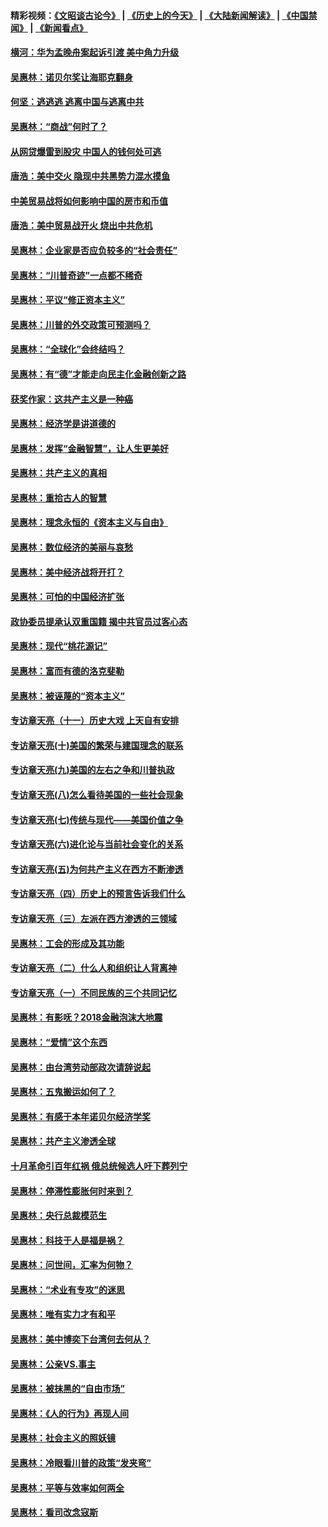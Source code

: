 #### 精彩视频：[《文昭谈古论今》](http://45.32.25.56/wenzhao) | [《历史上的今天》](http://45.32.25.56/today-in-history) | [《大陆新闻解读》](http://45.32.25.56/ntdtv-comedy) | [《中国禁闻》](http://45.32.25.56/ntdtv-news) | [《新闻看点》](http://45.32.25.56/news-insight) 

 #### [横河：华为孟晚舟案起诉引渡 美中角力升级](../pages/nsc423/n11027230.md?t=02080930) 

#### [吴惠林：诺贝尔奖让海耶克翻身](../pages/nsc423/n10890049.md?t=02080930) 

#### [何坚：逃逃逃 逃离中国与逃离中共](../pages/nsc423/n10592891.md?t=02080930) 

#### [吴惠林：“商战”何时了？](../pages/nsc423/n10573558.md?t=02080930) 

#### [从网贷爆雷到股灾 中国人的钱何处可逃](../pages/nsc423/n10572800.md?t=02080930) 

#### [唐浩：美中交火 隐现中共黑势力混水摸鱼](../pages/nsc423/n10544040.md?t=02080930) 

#### [中美贸易战将如何影响中国的房市和币值](../pages/nsc423/n10543697.md?t=02080930) 

#### [唐浩：美中贸易战开火 烧出中共危机](../pages/nsc423/n10540126.md?t=02080930) 

#### [吴惠林：企业家是否应负较多的“社会责任”](../pages/nsc423/n10535022.md?t=02080930) 

#### [吴惠林：“川普奇迹”一点都不稀奇](../pages/nsc423/n10512808.md?t=02080930) 

#### [吴惠林：平议“修正资本主义”](../pages/nsc423/n10495724.md?t=02080930) 

#### [吴惠林：川普的外交政策可预测吗？](../pages/nsc423/n10462387.md?t=02080930) 

#### [吴惠林：“全球化”会终结吗？](../pages/nsc423/n10452838.md?t=02080930) 

#### [吴惠林：有“德”才能走向民主化金融创新之路](../pages/nsc423/n10432292.md?t=02080930) 

#### [获奖作家：这共产主义是一种癌](../pages/nsc423/n10431541.md?t=02080930) 

#### [吴惠林：经济学是讲道德的](../pages/nsc423/n10398014.md?t=02080930) 

#### [吴惠林：发挥“金融智慧”，让人生更美好](../pages/nsc423/n10375019.md?t=02080930) 

#### [吴惠林：共产主义的真相](../pages/nsc423/n10351394.md?t=02080930) 

#### [吴惠林：重拾古人的智慧](../pages/nsc423/n10337691.md?t=02080930) 

#### [吴惠林：理念永恒的《资本主义与自由》](../pages/nsc423/n10316274.md?t=02080930) 

#### [吴惠林：数位经济的美丽与哀愁](../pages/nsc423/n10292946.md?t=02080930) 

#### [吴惠林：美中经济战将开打？](../pages/nsc423/n10258825.md?t=02080930) 

#### [吴惠林：可怕的中国经济扩张](../pages/nsc423/n10219147.md?t=02080930) 

#### [政协委员提承认双重国籍 揭中共官员过客心态](../pages/nsc423/n10208809.md?t=02080930) 

#### [吴惠林：现代“桃花源记”](../pages/nsc423/n10185234.md?t=02080930) 

#### [吴惠林：富而有德的洛克斐勒](../pages/nsc423/n10142264.md?t=02080930) 

#### [吴惠林：被诬蔑的“资本主义”](../pages/nsc423/n10124816.md?t=02080930) 

#### [专访章天亮（十一）历史大戏 上天自有安排](../pages/nsc423/n10094905.md?t=02080930) 

#### [专访章天亮(十)美国的繁荣与建国理念的联系](../pages/nsc423/n10094899.md?t=02080930) 

#### [专访章天亮(九)美国的左右之争和川普执政](../pages/nsc423/n10094889.md?t=02080930) 

#### [专访章天亮(八)怎么看待美国的一些社会现象](../pages/nsc423/n10094857.md?t=02080930) 

#### [专访章天亮(七)传统与现代——美国价值之争](../pages/nsc423/n10093140.md?t=02080930) 

#### [专访章天亮(六)进化论与当前社会变化的关系](../pages/nsc423/n10092036.md?t=02080930) 

#### [专访章天亮(五)为何共产主义在西方不断渗透](../pages/nsc423/n10083620.md?t=02080930) 

#### [专访章天亮（四）历史上的预言告诉我们什么](../pages/nsc423/n10083606.md?t=02080930) 

#### [专访章天亮（三）左派在西方渗透的三领域](../pages/nsc423/n10081115.md?t=02080930) 

#### [吴惠林：工会的形成及其功能](../pages/nsc423/n10080633.md?t=02080930) 

#### [专访章天亮（二）什么人和组织让人背离神](../pages/nsc423/n10076637.md?t=02080930) 

#### [专访章天亮（一）不同民族的三个共同记忆](../pages/nsc423/n10074188.md?t=02080930) 

#### [吴惠林：有影呒？2018金融泡沫大地震](../pages/nsc423/n10040534.md?t=02080930) 

#### [吴惠林：“爱情”这个东西](../pages/nsc423/n10019423.md?t=02080930) 

#### [吴惠林：由台湾劳动部政次请辞说起](../pages/nsc423/n9979679.md?t=02080930) 

#### [吴惠林：五鬼搬运如何了？](../pages/nsc423/n9925338.md?t=02080930) 

#### [吴惠林：有感于本年诺贝尔经济学奖](../pages/nsc423/n9871883.md?t=02080930) 

#### [吴惠林：共产主义渗透全球](../pages/nsc423/n9812748.md?t=02080930) 

#### [十月革命引百年红祸 俄总统候选人吁下葬列宁](../pages/nsc423/n9810182.md?t=02080930) 

#### [吴惠林：停滞性膨胀何时来到？](../pages/nsc423/n9764136.md?t=02080930) 

#### [吴惠林：央行总裁模范生](../pages/nsc423/n9728134.md?t=02080930) 

#### [吴惠林：科技于人是福是祸？](../pages/nsc423/n9672982.md?t=02080930) 

#### [吴惠林：问世间，汇率为何物？](../pages/nsc423/n9621788.md?t=02080930) 

#### [吴惠林：“术业有专攻”的迷思](../pages/nsc423/n9580363.md?t=02080930) 

#### [吴惠林：唯有实力才有和平](../pages/nsc423/n9529599.md?t=02080930) 

#### [吴惠林：美中博奕下台湾何去何从？](../pages/nsc423/n9483598.md?t=02080930) 

#### [吴惠林：公亲VS.事主](../pages/nsc423/n9425637.md?t=02080930) 

#### [吴惠林：被抹黑的“自由市场”](../pages/nsc423/n9351545.md?t=02080930) 

#### [吴惠林：《人的行为》再现人间](../pages/nsc423/n9296339.md?t=02080930) 

#### [吴惠林：社会主义的照妖镜](../pages/nsc423/n9243460.md?t=02080930) 

#### [吴惠林：冷眼看川普的政策“发夹弯”](../pages/nsc423/n9120684.md?t=02080930) 

#### [吴惠林：平等与效率如何两全](../pages/nsc423/n9075430.md?t=02080930) 

#### [吴惠林：看司改念寇斯](../pages/nsc423/n9024915.md?t=02080930) 

